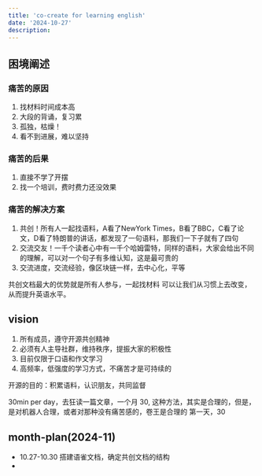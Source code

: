 ```yaml
---
title: 'co-create for learning english'
date: '2024-10-27'
description: 
---
```


## 困境阐述

### 痛苦的原因
1. 找材料时间成本高
2. 大段的背诵，复习累
3. 孤独，枯燥！
4. 看不到进展，难以坚持

### 痛苦的后果
1. 直接不学了开摆
2. 找一个培训，费时费力还没效果

### 痛苦的解决方案
1. 共创！所有人一起找语料，A看了NewYork Times，B看了BBC，C看了论文，D看了特朗普的讲话，都发现了一句语料，那我们一下子就有了四句
2. 交流交友！一千个读者心中有一千个哈姆雷特，同样的语料，大家会给出不同的理解，可以对一个句子有多维认知，这是最可贵的
3. 交流进度，交流经验，像区块链一样，去中心化，平等

共创文档最大的优势就是所有人参与，一起找材料
可以让我们从习惯上去改变，从而提升英语水平。

## vision

1. 所有成员，遵守开源共创精神
2. 必须有人主导社群，维持秩序，提振大家的积极性
3. 目前仅限于口语和作文学习
4. 高频率，低强度的学习方式，不痛苦才是可持续的


开源的目的：积累语料，认识朋友，共同监督


30min per day，去狂读一篇文章，一个月 30, 
这种方法，其实是合理的，但是，是对机器人合理，或者对那种没有痛苦感的，卷王是合理的
第一天，30


## month-plan(2024-11)

- 10.27-10.30 搭建语雀文档，确定共创文档的结构
- 
